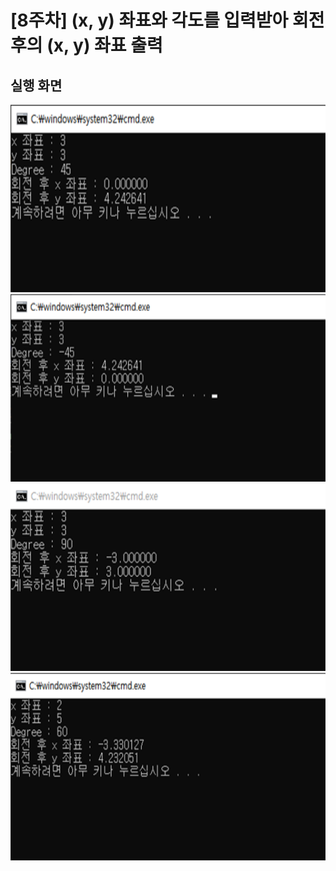 # [8주차] (x, y) 좌표와 각도를 입력받아 회전 후의 (x, y) 좌표 출력



## 실행 화면

<img src="/Images/week08_result1.png" width="600" height="300" />

<img src="/Images/week08_result2.png" width="600" height="300" />

<img src="/Images/week08_result3.png" width="600" height="300" />

<img src="/Images/week08_result4.png" width="600" height="300" />